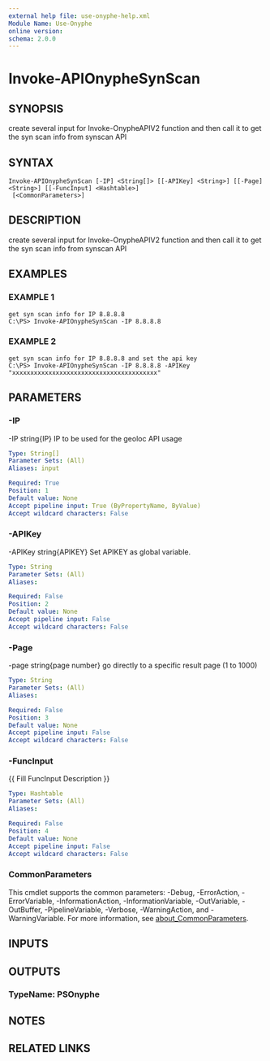 ```yaml
---
external help file: use-onyphe-help.xml
Module Name: Use-Onyphe
online version:
schema: 2.0.0
---
```


# Invoke-APIOnypheSynScan

## SYNOPSIS
create several input for Invoke-OnypheAPIV2 function and then call it to get the syn scan info from synscan API

## SYNTAX

```
Invoke-APIOnypheSynScan [-IP] <String[]> [[-APIKey] <String>] [[-Page] <String>] [[-FuncInput] <Hashtable>]
 [<CommonParameters>]
```

## DESCRIPTION
create several input for Invoke-OnypheAPIV2 function and then call it to get the syn scan info from synscan API

## EXAMPLES

### EXAMPLE 1
```
get syn scan info for IP 8.8.8.8
C:\PS> Invoke-APIOnypheSynScan -IP 8.8.8.8
```

### EXAMPLE 2
```
get syn scan info for IP 8.8.8.8 and set the api key
C:\PS> Invoke-APIOnypheSynScan -IP 8.8.8.8 -APIKey "xxxxxxxxxxxxxxxxxxxxxxxxxxxxxxxxxxxxxxxx"
```

## PARAMETERS

### -IP
-IP string{IP}
IP to be used for the geoloc API usage

```yaml
Type: String[]
Parameter Sets: (All)
Aliases: input

Required: True
Position: 1
Default value: None
Accept pipeline input: True (ByPropertyName, ByValue)
Accept wildcard characters: False
```

### -APIKey
-APIKey string{APIKEY}
Set APIKEY as global variable.

```yaml
Type: String
Parameter Sets: (All)
Aliases:

Required: False
Position: 2
Default value: None
Accept pipeline input: False
Accept wildcard characters: False
```

### -Page
-page string{page number}
go directly to a specific result page (1 to 1000)

```yaml
Type: String
Parameter Sets: (All)
Aliases:

Required: False
Position: 3
Default value: None
Accept pipeline input: False
Accept wildcard characters: False
```

### -FuncInput
{{ Fill FuncInput Description }}

```yaml
Type: Hashtable
Parameter Sets: (All)
Aliases:

Required: False
Position: 4
Default value: None
Accept pipeline input: False
Accept wildcard characters: False
```

### CommonParameters
This cmdlet supports the common parameters: -Debug, -ErrorAction, -ErrorVariable, -InformationAction, -InformationVariable, -OutVariable, -OutBuffer, -PipelineVariable, -Verbose, -WarningAction, and -WarningVariable. For more information, see [about_CommonParameters](http://go.microsoft.com/fwlink/?LinkID=113216).

## INPUTS

## OUTPUTS

### TypeName: PSOnyphe
## NOTES

## RELATED LINKS
